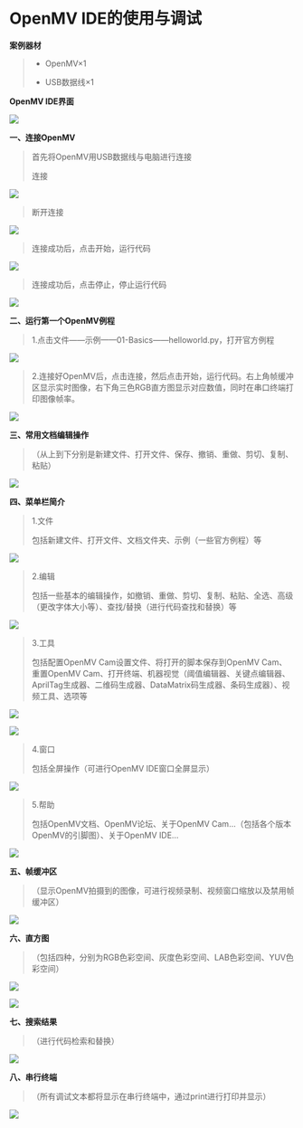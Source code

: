 # OpenMV IDE的使用与调试

**案例器材**

>* OpenMV×1
>
>* USB数据线×1
>

**OpenMV IDE界面**

![](/pic/ch4/4.4.2/1.png)

**一、连接OpenMV**

>首先将OpenMV用USB数据线与电脑进行连接
>
>连接

![](/pic/ch4/4.4.2/2.png)

>断开连接

![](/pic/ch4/4.4.2/3.png)

>连接成功后，点击开始，运行代码					

![](/pic/ch4/4.4.2/4.png)

>连接成功后，点击停止，停止运行代码

![](/pic/ch4/4.4.2/5.png)

**二、运行第一个OpenMV例程**

>1.点击文件——示例——01-Basics——helloworld.py，打开官方例程

![](/pic/ch4/4.4.2/6.png)

>2.连接好OpenMV后，点击连接，然后点击开始，运行代码。右上角帧缓冲区显示实时图像，右下角三色RGB直方图显示对应数值，同时在串口终端打印图像帧率。

![](/pic/ch4/4.4.2/7.png)

**三、常用文档编辑操作**

>（从上到下分别是新建文件、打开文件、保存、撤销、重做、剪切、复制、粘贴）

![](/pic/ch4/4.4.2/8.png)

**四、菜单栏简介**

> 1.文件
>
>    包括新建文件、打开文件、文档文件夹、示例（一些官方例程）等

![](/pic/ch4/4.4.2/9.png)

> 2.编辑
>
>    包括一些基本的编辑操作，如撤销、重做、剪切、复制、粘贴、全选、高级（更改字体大小等）、查找/替换（进行代码查找和替换）等

![](/pic/ch4/4.4.2/10.png)

> 3.工具
>
>    包括配置OpenMV Cam设置文件、将打开的脚本保存到OpenMV Cam、重置OpenMV Cam、打开终端、机器视觉（阈值编辑器、关键点编辑器、AprilTag生成器、二维码生成器、DataMatrix码生成器、条码生成器）、视频工具、选项等

![](/pic/ch4/4.4.2/11.png)

![](/pic/ch4/4.4.2/12.png)

> 4.窗口
>
>    包括全屏操作（可进行OpenMV IDE窗口全屏显示）

![](/pic/ch4/4.4.2/13.png)

> 5.帮助
>
>    包括OpenMV文档、OpenMV论坛、关于OpenMV Cam…（包括各个版本OpenMV的引脚图）、关于OpenMV IDE…

![](/pic/ch4/4.4.2/14.png)

**五、帧缓冲区**

>（显示OpenMV拍摄到的图像，可进行视频录制、视频窗口缩放以及禁用帧缓冲区）

![](/pic/ch4/4.4.2/15.png)

**六、直方图**

>（包括四种，分别为RGB色彩空间、灰度色彩空间、LAB色彩空间、YUV色彩空间）

![](/pic/ch4/4.4.2/16.png)

![](/pic/ch4/4.4.2/17.png)

**七、搜索结果**

>（进行代码检索和替换）

![](/pic/ch4/4.4.2/18.png)

**八、串行终端**

>（所有调试文本都将显示在串行终端中，通过print进行打印并显示）

![](/pic/ch4/4.4.2/19.png)